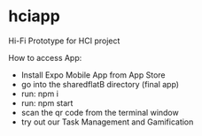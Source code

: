 # hciapp
Hi-Fi Prototype for HCI project

How to access App:
- Install Expo Mobile App from App Store
- go into the sharedflatB directory (final app)
- run: npm i
- run: npm start
- scan the qr code from the terminal window
- try out our Task Management and Gamification
